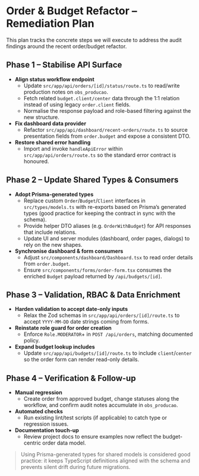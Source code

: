 # Order & Budget Refactor – Remediation Plan

This plan tracks the concrete steps we will execute to address the audit findings around the recent order/budget refactor.

## Phase 1 – Stabilise API Surface
- **Align status workflow endpoint**  
  - Update `src/app/api/orders/[id]/status/route.ts` to read/write production notes on `obs_producao`.  
  - Fetch related `budget.client/center` data through the 1:1 relation instead of using legacy `order.client` fields.  
  - Normalise the response payload and role-based filtering against the new structure.
- **Fix dashboard data provider**  
  - Refactor `src/app/api/dashboard/recent-orders/route.ts` to source presentation fields from `order.budget` and expose a consistent DTO.
- **Restore shared error handling**  
  - Import and invoke `handleApiError` within `src/app/api/orders/route.ts` so the standard error contract is honoured.

## Phase 2 – Update Shared Types & Consumers
- **Adopt Prisma-generated types**  
  - Replace custom `Order`/`Budget`/`Client` interfaces in `src/types/models.ts` with re-exports based on Prisma’s generated types (good practice for keeping the contract in sync with the schema).  
  - Provide helper DTO aliases (e.g. `OrderWithBudget`) for API responses that include relations.  
  - Update UI and server modules (dashboard, order pages, dialogs) to rely on the new shapes.
- **Synchronise dashboard & form consumers**  
  - Adjust `src/components/dashboard/Dashboard.tsx` to read order details from `order.budget`.  
  - Ensure `src/components/forms/order-form.tsx` consumes the enriched `Budget` payload returned by `/api/budgets/[id]`.

## Phase 3 – Validation, RBAC & Data Enrichment
- **Harden validation to accept date-only inputs**  
  - Relax the Zod schemas in `src/app/api/orders/[id]/route.ts` to accept `YYYY-MM-DD` date strings coming from forms.
- **Reinstate role guard for order creation**  
  - Enforce `Role.MODERATOR`+ in `POST /api/orders`, matching documented policy.
- **Expand budget lookup includes**  
  - Update `src/app/api/budgets/[id]/route.ts` to include `client`/`center` so the order form can render read-only details.

## Phase 4 – Verification & Follow-up
- **Manual regression**  
  - Create order from approved budget, change statuses along the workflow, and confirm audit notes accumulate in `obs_producao`.
- **Automated checks**  
  - Run existing lint/test scripts (if applicable) to catch type or regression issues.
- **Documentation touch-up**  
  - Review project docs to ensure examples now reflect the budget-centric order data model.

> Using Prisma-generated types for shared models is considered good practice: it keeps TypeScript definitions aligned with the schema and prevents silent drift during future migrations.

